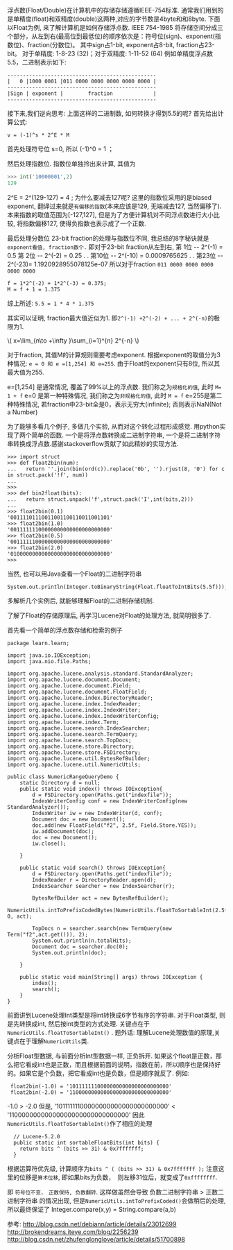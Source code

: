 浮点数(Float/Double)在计算机中的存储存储遵循IEEE-754标准. 通常我们用到的是单精度(float)和双精度(double)这两种,对应的字节数是4byte和和8byte.
下面以Float为例, 来了解计算机是如何存储浮点数.
IEEE 754-1985 将存储空间分成三个部分，从左到右(最高位到最低位)的顺序依次是：符号位(sign)、exponent(指数位)、fraction(分数位)。
其中sign占1-bit, exponent占8-bit, fraction占23-bit。 对于单精度: 1-8-23 (32)；对于双精度: 1-11-52 (64)  例如单精度浮点数5.5，二进制表示如下:
```
------------------------------------------------
|   0 |1000 0001 |011 0000 0000 0000 0000 0000 |
------------------------------------------------
|Sign | exponent |        fraction             |
------------------------------------------------
```

接下来,我们逆向思考: 上面这样的二进制数, 如何转换才得到5.5的呢?
首先给出计算公式: 
```
v = (-1)^s * 2^E * M 
```
首先处理符号位  s=0, 所以 (-1)^0 = 1 ； 

然后处理指数位. 指数位单独拎出来计算, 其值为
```python
>>> int('10000001',2)
129
```
2^E = 2^(129-127) = 4 ;
为什么要减去127呢?  这里的指数位采用的是biased exponent, 翻译过来就是`有偏移的指数`(本来应该是129, 无端减去127, 当然偏移了).
本来指数的取值范围为[-127,127], 但是为了方便计算机对不同浮点数进行大小比较, 将指数偏移127, 使得负指数也表示成了一个正数.


最后处理分数位
23-bit fraction的处理与指数位不同, 我总结的8字秘诀就是`exponent看值, fraction数个.` 即对于23-bit fraction从左到右, 
第 1位 -- 2^(-1) = 0.5
第 2位 -- 2^(-2) = 0.25
       .
       .
第10位 -- 2^(-10) = 0.0009765625
       .
       .
第23位 -- 2^(-23)= 1.1920928955078125e-07
所以对于fraction `011 0000 0000 0000 0000 0000`
```
f = 1*2^(-2) + 1*2^(-3) = 0.375; 
M = f + 1 = 1.375
```
综上所述: `5.5 = 1 * 4 * 1.375`

其实可以证明, fraction最大值近似为1. 即`2^(-1) +2^(-2) + ... + 2^(-n)`的极限为1.
<script type="text/javascript" src="http://cdn.mathjax.org/mathjax/latest/MathJax.js?config=default">
</script> 
\\( x=\lim_{n\to +\infty }\sum_{i=1}^{n} 2^{-n} \\)

对于fraction, 其值M的计算规则需要考虑exponent. 根据exponent的取值分为3种情况:  `e = 0 和 e =[1,254] 和 e=255`. 
由于Float的exponent只有8位, 所以其最大值为255.

e=[1,254] 是通常情况, 覆盖了99%以上的浮点数. 我们称之为`规格化的值`, 此时 `M= 1 + f`
e=0 是第一种特殊情况, 我们称之为`非规格化的值`, 此时 `M = f`
e=255是第二种特殊情况, 若fraction中23-bit全是0，表示无穷大(infinite); 否则表示NaN(Not a Number)

为了能够多看几个例子, 多做几个实验, 从而对这个转化过程形成感觉. 用python实现了两个简单的函数. 
一个是将浮点数转换成二进制字符串, 一个是将二进制字符串转换成浮点数.感谢stackoverflow贡献了如此精妙的实现方法.

```
>>> import struct
>>> def float2bin(num):
...   return ''.join(bin(ord(c)).replace('0b', '').rjust(8, '0') for c in struct.pack('!f', num))
... 
>>> 
>>> def bin2float(bits):
...   return struct.unpack('f',struct.pack('I',int(bits,2)))
... 
>>> float2bin(0.1)
'00111101110011001100110011001101'
>>> float2bin(1.0)
'00111111100000000000000000000000'
>>> float2bin(0.5)
'00111111000000000000000000000000'
>>> float2bin(2.0)
'01000000000000000000000000000000'
>>> 

```

当然, 也可以用Java查看一个Float的二进制字符串
```
System.out.println(Integer.toBinaryString(Float.floatToIntBits(5.5f)));
```
多解析几个实例后, 就能够理解Float的二进制存储机制.
 
了解了Float的存储原理后, 再学习Lucene对Float的处理方法, 就简明很多了.

首先看一个简单的浮点数存储和检索的例子
```
package learn.learn;

import java.io.IOException;
import java.nio.file.Paths;

import org.apache.lucene.analysis.standard.StandardAnalyzer;
import org.apache.lucene.document.Document;
import org.apache.lucene.document.Field;
import org.apache.lucene.document.FloatField;
import org.apache.lucene.index.DirectoryReader;
import org.apache.lucene.index.IndexReader;
import org.apache.lucene.index.IndexWriter;
import org.apache.lucene.index.IndexWriterConfig;
import org.apache.lucene.index.Term;
import org.apache.lucene.search.IndexSearcher;
import org.apache.lucene.search.TermQuery;
import org.apache.lucene.search.TopDocs;
import org.apache.lucene.store.Directory;
import org.apache.lucene.store.FSDirectory;
import org.apache.lucene.util.BytesRefBuilder;
import org.apache.lucene.util.NumericUtils;

public class NumericRangeQueryDemo {
	static Directory d = null;
	public static void index() throws IOException{
		d = FSDirectory.open(Paths.get("indexfile"));
		IndexWriterConfig conf = new IndexWriterConfig(new StandardAnalyzer());
		IndexWriter iw = new IndexWriter(d, conf);
		Document doc = new Document();
	    doc.add(new FloatField("f2", 2.5f, Field.Store.YES));
	    iw.addDocument(doc);
	    doc = new Document();
		iw.close();

	}
	
	public static void search() throws IOException{
		d = FSDirectory.open(Paths.get("indexfile"));
		IndexReader r = DirectoryReader.open(d);
		IndexSearcher searcher = new IndexSearcher(r);
		
		BytesRefBuilder act = new BytesRefBuilder();
		NumericUtils.intToPrefixCodedBytes(NumericUtils.floatToSortableInt(2.5f), 0, act);
		
		TopDocs n = searcher.search(new TermQuery(new Term("f2",act.get())), 2);
		System.out.println(n.totalHits);
		Document doc = searcher.doc(0);
		System.out.println(doc);
		
	}
	
	public static void main(String[] args) throws IOException {
		index();
		search();
	}
}

```

前面讲到Lucene处理Int类型是将int转换成6字节有序的字符串. 对于Float类型, 则是先转换成int, 然后按int类型的方式处理.
关键点在于`NumericUtils.floatToSortableInt()` . 题外话: 理解Lucene处理数值的原理,关键点在于理解`NumericUtils`类.

分析Float型数据, 与前面分析Int型数据一样, 正负拆开. 如果这个float是正数，那么把它看成int也是正数，而且根据前面的说明，指数在前，所以顺序也是保持好的。如果它是个负数，把它看成int也是负数，但是顺序就反了. 例如:
```
 float2bin(-1.0) = '10111111100000000000000000000000'
 float2bin(-2.0) = '11000000000000000000000000000000'
``` 
-1.0 > -2.0 但是, '10111111100000000000000000000000' < '11000000000000000000000000000000'
因此`NumericUtils.floatToSortableInt()`作了相应的处理
``` 
  // Lucene-5.2.0
  public static int sortableFloatBits(int bits) {
    return bits ^ (bits >> 31) & 0x7fffffff;
  }

```
根据运算符优先级, 计算顺序为`bits ^ ( (bits >> 31) & 0x7fffffff );` 注意这里的位移是`算术位移`, 即如果bits为负数，　则左移31位后，就变成了`0xffffffff`.

即 `符号位不变，　正数保持, 负数翻转`. 这样做虽然会导致 负数二进制字符串 > 正数二进制字符串 的情况出现, 但是`NumericUtils.intToPrefixCoded()`会做稍后的处理, 
所以最终保证了 Integer.compare(x,y) = String.compare(a,b)


参考:
http://blog.csdn.net/debiann/article/details/23012699
http://brokendreams.iteye.com/blog/2256239
http://blog.csdn.net/zhufenglonglove/article/details/51700898


